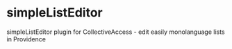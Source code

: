 # simpleListEditor
simpleListEditor plugin for CollectiveAccess - edit easily monolanguage lists in Providence
